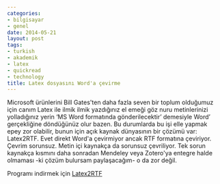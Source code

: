 ```yaml
---
categories:
- bilgisayar
- genel
date: 2014-05-21
layout: post
tags:
- turkish
- akademik
- latex
- quickread
- technology
title: Latex dosyasını Word'a çevirme
---
```


Microsoft ürünlerini Bill Gates'ten daha fazla seven bir toplum olduğumuz için canım Latex ile ilmik ilmik yazdığınız el emeği göz nuru metinlerinizi yolladığınız yerin ‘MS Word formatında gönderilecektir’ demesiyle Word’ gerçekliğine döndüğünüz olur bazen. Bu durumlarda bu işi elle yapmak epey zor olabilir, bunun için açık kaynak dünyasının bir çözümü var: Latex2RTF. Evet direkt Word'a çevirmiyor ancak RTF formatına çeviriyor. Çevrim sorunsuz. Metin içi kaynakça da sorunsuz çevriliyor. Tek sorun kaynakça kısmını daha sonradan Mendeley veya Zotero'ya entegre halde olmaması -ki çözüm bulursam paylaşacağım- o da zor değil.

Programı indirmek için [Latex2RTF](http://sourceforge.net/projects/latex2rtf/files/latest/download)
